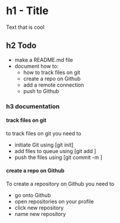 # h1 - Title

Text that is cool

## h2 Todo

- make a README.md file
- document how to:
  - how to track files on git
  - create a repo on Github
  - add a remote connection
  - push to Github

### h3 documentation
#### track files on git
to track files on git you need to
- initiate Git using [git init]
- add files to queue using [git add <file>]
- push the files using [git commit -m <message>]

#### create a repo on Github
To create a repository on Github you need to
- go onto Github
- open repositories on your profile
- click new repository
- name new repository
